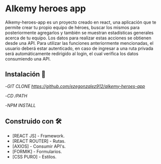 # Alkemy heroes app

Alkemy-heroes-app es un proyecto creado en react, una aplicación que te permite crear tu propio equipo de héroes, buscar los mismos para posteriormente agregarlos y también se muestran estadísticas generales acerca de tu equipo. Los datos para realizar estas acciones se obtienen desde una API. Para utilizar las funciones anteriormente mencionadas, el usuario deberá estar autenticado, en caso de ingresar a una ruta privada será automáticamente redirigido al login, el cual verifica los datos consumiendo una API.

## Instalación 🔧

-_GIT CLONE https://github.com/ezegonzalez912/alkemy-heroes-app_

-_CD /PATH_

-_NPM INSTALL_

## Construido con 🛠️

* [REACT JS] - Framework.
* [REACT ROUTER] - Rutas.
* [AXIOS] - Consumir API's.
* [FORMIK] - Formularios.
* [CSS PURO] - Estilos.
